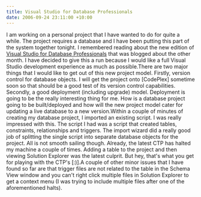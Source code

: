 ```yaml
---
title: Visual Studio for Database Professionals
date: 2006-09-24 23:11:00 +10:00
---
```


I am working on a personal project that I have wanted to do for quite a while. The project requires a database and I have been putting this part of the system together tonight. I remembered reading about the new edition of [Visual Studio for Database Professionals][0] that was blogged about the other month. I have decided to give this a run because I would like a full Visual Studio development experience as much as possible.There are two major things that I would like to get out of this new project model. Firstly, version control for database objects. I will get the project onto [CodePlex] sometime soon so that should be a good test of its version control capabilities. Secondly, a good deployment (including upgrade) model. Deployment is going to be the really interesting thing for me. How is a database project going to be built/deployed and how will the new project model cater for updating a live database to a new version.Within a couple of minutes of creating my database project, I imported an existing script. I was really impressed with this. The script I had was a script that created tables, constraints, relationships and triggers. The import wizard did a really good job of splitting the single script into separate database objects for the project. All is not smooth sailing though. Already, the latest CTP has halted my machine a couple of times. Adding a table to the project and then viewing Solution Explorer was the latest culprit. But hey, that&#39;s what you get for playing with the CTP&#39;s [:)].A couple of other minor issues that I have found so far are that trigger files are not related to the table in the Schema View window and you can&#39;t right click multiple files in Solution Explorer to get a context menu (I was trying to include multiple files after one of the aforementioned halts).

[0]: http://msdn.microsoft.com/vstudio/teamsystem/products/dbpro/
